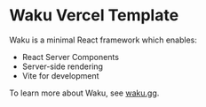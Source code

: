 # Waku Vercel Template

Waku is a minimal React framework which enables:

- React Server Components
- Server-side rendering
- Vite for development

To learn more about Waku, see [waku.gg](https://waku.gg).
